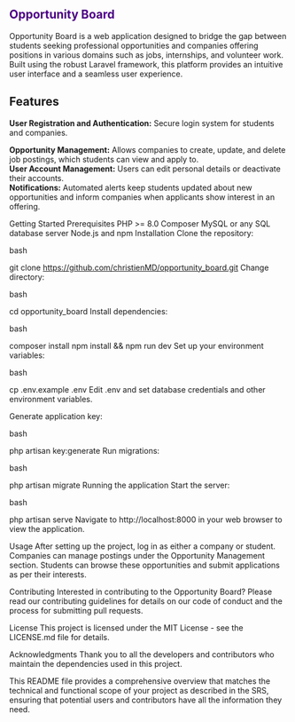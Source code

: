 ## <span style="color:indigo">Opportunity Board</span>

Opportunity Board is a web application designed to bridge the gap between students seeking professional opportunities and companies offering positions in various domains such as jobs, internships, and volunteer work. Built using the robust Laravel framework, this platform provides an intuitive user interface and a seamless user experience.

## <span>Features </span>
**User Registration and Authentication:** Secure login system for students and companies.
**<p>Opportunity Management:** Allows companies to create, update, and delete job postings, which students can view and apply to.<br>
**User Account Management:** Users can edit personal details or deactivate their accounts. <br>
**Notifications:** Automated alerts keep students updated about new opportunities and inform companies when applicants show interest in an offering.

Getting Started
Prerequisites
PHP >= 8.0
Composer
MySQL or any SQL database server
Node.js and npm
Installation
Clone the repository:

bash

git clone https://github.com/christienMD/opportunity_board.git
Change directory:

bash

cd opportunity_board
Install dependencies:

bash

composer install
npm install && npm run dev
Set up your environment variables:

bash

cp .env.example .env
Edit .env and set database credentials and other environment variables.

Generate application key:

bash

php artisan key:generate
Run migrations:

bash

php artisan migrate
Running the application
Start the server:

bash

php artisan serve
Navigate to http://localhost:8000 in your web browser to view the application.

Usage
After setting up the project, log in as either a company or student. Companies can manage postings under the Opportunity Management section. Students can browse these opportunities and submit applications as per their interests.

Contributing
Interested in contributing to the Opportunity Board? Please read our contributing guidelines for details on our code of conduct and the process for submitting pull requests.

License
This project is licensed under the MIT License - see the LICENSE.md file for details.

Acknowledgments
Thank you to all the developers and contributors who maintain the dependencies used in this project.

This README file provides a comprehensive overview that matches the technical and functional scope of your project as described in the SRS, ensuring that potential users and contributors have all the information they need.




